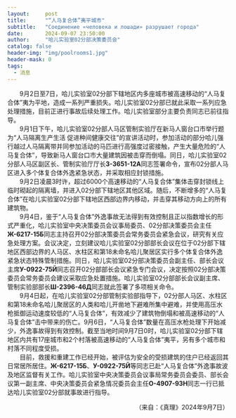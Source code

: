 ```yaml
---
layout:     post
title:      "“人马复合体”夷平城市"
subtitle:   "Соединение «человека и лошади» разрушает города"
date:       2024-09-07 23:50:00
author:     "哈儿实验室02分部决策委员会"
catalog: false
header-img: "img/poolrooms1.jpg"
header-mask: 0
tags:
  - 消息
---
```


&emsp;&emsp;9月2日至7日，哈儿实验室02分部下辖地区内多座城市被高速移动的“人马复合体”夷为平地，造成一系列严重损失。哈儿实验室02分部已就此采取一系列应急处理措施，目前正进行事故后续处理工作。哈儿实验室部分主要负责同志已前往指导。  
&emsp;&emsp;9月1日下午，哈儿实验室02分部人马区管制实验厅在新马人窗台口市举行题为“人马隔离生产生活 促进种间健康交往”的宣讲活动时，参加活动的部分哈儿强行越过人马隔离带并同参加活动的马匹进行高强度过密接触，产生大量危险的“人马复合体”，导致新马人窗台口市大量建筑因被击穿而倒塌。同日，哈儿实验室02分部人马区副区长、管制实验厅厅长**З-3651-12А**同志签署命令，宣布02分部人马区进入多个体复合体外逸紧急状态，并采取相应封锁措施。  
&emsp;&emsp;9月2日凌晨3时许，超过6000个高速移动的“人马复合体”集体击穿封锁线上临时砌起的隔离墙，并进入02分部下辖地区其他区域。随后，不断增多的“人马复合体”在哈儿实验室02分部下辖地区西部边界内移动，并击穿其移动方向上的所有建筑物。  
&emsp;&emsp;9月4日，鉴于“人马复合体”外逸事故无法得到有效控制且正以指数增长的形式严重化，哈儿实验室中央决策委员会议事局委员、02分部决策委员会主任**Ж-6217-15Б**同志主持召开02分部决策委员会常务委员会紧急会议，研究有关应急处理方案。会议决定，立刻建议哈儿实验室02分部部长会议在位于02分部下辖地区西部边界的人马区、水柱区和第18未命名哈儿聚居区实行多个体复合体外逸紧急状态特殊管制措施。同日，哈儿实验室02分部决策委员会副主任、部长会议主席**У-0922-75Й**同志召开02分部部长会议紧急专门会议，决定按照02分部决策委员会常务委员会建议采取应急处置措施。哈儿实验室02分部部长会议副主席、管制实验部部长**Ш-2396-46Д**同志就此签署了多项相关命令。  
&emsp;&emsp;9月4日起，在哈儿实验室02分部管制实验部指导下，02分部人马区、水柱区和第18未命名哈儿聚居区的人类和哈儿开凿地下避难所集中避难，并使用高压水枪抵御运动速度较低的“人马复合体”，有效减少了建筑物倒塌和被高速移动的“人马复合体”击中带来的伤亡。9月6日，“人马复合体”数量在高压水枪处理下开始减少，外逸事故得到有效控制。截至当地时间9月7日0时，哈儿实验室02分部下辖地区内共有17座城市和2个村落被高速移动的“人马复合体”夷平，另有多个城市和村落不同程度受损。  
&emsp;&emsp;目前，救援和重建工作已经开始，被评估为安全的受损建筑的住户已经返回其日常居所居住。**Ж-6217-15Б**、**У-0922-75Й**等同志已赴“人马复合体”外逸事故波及地区监督有关工作。哈儿实验室中央决策委员会议事局常务委员会委员、部长会议第一副主席、中央决策委员会紧急情况委员会主任**О-4907-93Н**同志一行已抵达哈儿实验室02分部就事故进行指导。
<div style="text-align: right">（来自：《真理》2024年9月7日）</div>